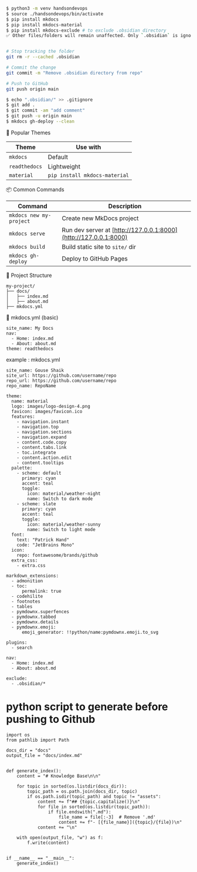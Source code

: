 ```bash
$ python3 -m venv handsondevops
$ source ./handsondevops/bin/activate
$ pip install mkdocs
$ pip install mkdocs-material
$ pip install mkdocs-exclude # to exclude .obsidian directory
✅ Other files/folders will remain unaffected. Only `.obsidian` is ignored in the build.


# Stop tracking the folder
git rm -r --cached .obsidian

# Commit the change
git commit -m "Remove .obsidian directory from repo"

# Push to GitHub
git push origin main

$ echo ".obsidian/" >> .gitignore
$ git add .
$ git commit -am "add comment"
$ git push -u origin main
$ mkdocs gh-deploy --clean
```

🧩 Popular Themes

|Theme|Use with|
|---|---|
|`mkdocs`|Default|
|`readthedocs`|Lightweight|
|`material`|`pip install mkdocs-material`|

📦 Common Commands

|Command|Description|
|---|---|
|`mkdocs new my-project`|Create new MkDocs project|
|`mkdocs serve`|Run dev server at [http://127.0.0.1:8000](http://127.0.0.1:8000)|
|`mkdocs build`|Build static site to `site/` dir|
|`mkdocs gh-deploy`|Deploy to GitHub Pages|
📁 Project Structure
```
my-project/
├── docs/
│   ├── index.md
│   ├── about.md
├── mkdocs.yml
```

📄 mkdocs.yml (basic)
```
site_name: My Docs
nav:
  - Home: index.md
  - About: about.md
theme: readthedocs
```

example :  mkdocs.yml 
```
site_name: Gouse Shaik  
site_url: https://github.com/username/repo  
repo_url: https://github.com/username/repo 
repo_name: RepoName  
  
theme:  
  name: material  
  logo: images/logo-design-4.png  
  favicon: images/favicon.ico  
  features:  
    - navigation.instant  
    - navigation.top  
    - navigation.sections  
    - navigation.expand  
    - content.code.copy  
    - content.tabs.link  
    - toc.integrate  
    - content.action.edit  
    - content.tooltips  
  palette:  
    - scheme: default  
      primary: cyan  
      accent: teal  
      toggle:  
        icon: material/weather-night  
        name: Switch to dark mode  
    - scheme: slate  
      primary: cyan  
      accent: teal  
      toggle:  
        icon: material/weather-sunny  
        name: Switch to light mode  
  font:  
    text: "Patrick Hand"  
    code: "JetBrains Mono"  
  icon:  
    repo: fontawesome/brands/github  
  extra_css:  
    - extra.css  
  
markdown_extensions:  
  - admonition  
  - toc:  
      permalink: true  
  - codehilite  
  - footnotes  
  - tables  
  - pymdownx.superfences  
  - pymdownx.tabbed  
  - pymdownx.details  
  - pymdownx.emoji:  
      emoji_generator: !!python/name:pymdownx.emoji.to_svg  
  
plugins:  
  - search  
  
nav:  
  - Home: index.md  
  - About: about.md

exclude:
  - .obsidian/*
```

# python script to generate before pushing to Github
```
import os  
from pathlib import Path  
  
docs_dir = "docs"  
output_file = "docs/index.md"  
  
  
def generate_index():  
    content = "# Knowledge Base\n\n"  
  
    for topic in sorted(os.listdir(docs_dir)):  
        topic_path = os.path.join(docs_dir, topic)  
        if os.path.isdir(topic_path) and topic != "assets":  
            content += f"## {topic.capitalize()}\n"  
            for file in sorted(os.listdir(topic_path)):  
                if file.endswith(".md"):  
                    file_name = file[:-3]  # Remove '.md'  
                    content += f"- [{file_name}]({topic}/{file})\n"  
            content += "\n"  
  
    with open(output_file, "w") as f:  
        f.write(content)  
  
  
if __name__ == "__main__":  
    generate_index()
```